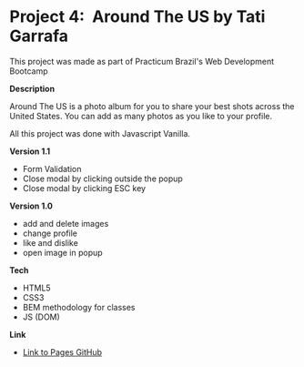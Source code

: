 # Project 4:  Around The US by Tati Garrafa

This project was made as part of Practicum Brazil's Web Development Bootcamp

**Description**

Around The US is a photo album for you to share your best shots across the United States. You can add as many photos as you like to your profile.

All this project was done with Javascript Vanilla.

**Version 1.1**

- Form Validation
- Close modal by clicking outside the popup
- Close modal by clicking ESC key

**Version 1.0**

- add and delete images
- change profile
- like and dislike
- open image in popup

**Tech**

- HTML5
- CSS3
- BEM methodology for classes
- JS (DOM)

**Link**

- [Link to Pages GitHub](https://garrafatati.github.io/web_project_4_ptbr_js/index.html)
